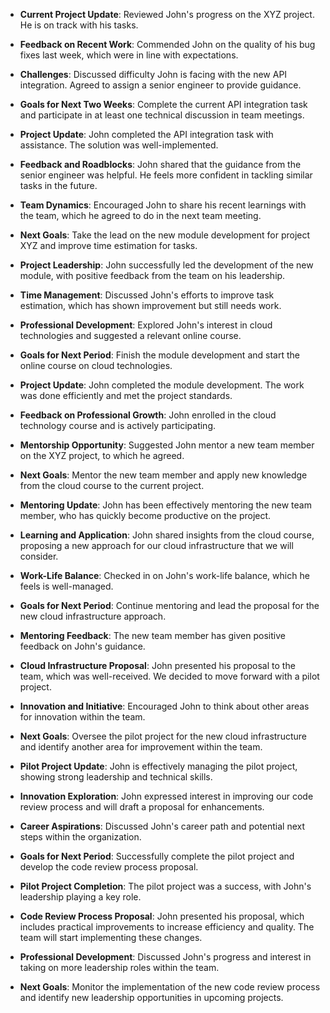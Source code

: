 - **Current Project Update**: Reviewed John's progress on the XYZ project. He is on track with his tasks.
- **Feedback on Recent Work**: Commended John on the quality of his bug fixes last week, which were in line with expectations.
- **Challenges**: Discussed difficulty John is facing with the new API integration. Agreed to assign a senior engineer to provide guidance.
- **Goals for Next Two Weeks**: Complete the current API integration task and participate in at least one technical discussion in team meetings.

- **Project Update**: John completed the API integration task with assistance. The solution was well-implemented.
- **Feedback and Roadblocks**: John shared that the guidance from the senior engineer was helpful. He feels more confident in tackling similar tasks in the future.
- **Team Dynamics**: Encouraged John to share his recent learnings with the team, which he agreed to do in the next team meeting.
- **Next Goals**: Take the lead on the new module development for project XYZ and improve time estimation for tasks.

- **Project Leadership**: John successfully led the development of the new module, with positive feedback from the team on his leadership.
- **Time Management**: Discussed John's efforts to improve task estimation, which has shown improvement but still needs work.
- **Professional Development**: Explored John's interest in cloud technologies and suggested a relevant online course.
- **Goals for Next Period**: Finish the module development and start the online course on cloud technologies.

- **Project Update**: John completed the module development. The work was done efficiently and met the project standards.
- **Feedback on Professional Growth**: John enrolled in the cloud technology course and is actively participating.
- **Mentorship Opportunity**: Suggested John mentor a new team member on the XYZ project, to which he agreed.
- **Next Goals**: Mentor the new team member and apply new knowledge from the cloud course to the current project.

- **Mentoring Update**: John has been effectively mentoring the new team member, who has quickly become productive on the project.
- **Learning and Application**: John shared insights from the cloud course, proposing a new approach for our cloud infrastructure that we will consider.
- **Work-Life Balance**: Checked in on John's work-life balance, which he feels is well-managed.
- **Goals for Next Period**: Continue mentoring and lead the proposal for the new cloud infrastructure approach.

- **Mentoring Feedback**: The new team member has given positive feedback on John's guidance.
- **Cloud Infrastructure Proposal**: John presented his proposal to the team, which was well-received. We decided to move forward with a pilot project.
- **Innovation and Initiative**: Encouraged John to think about other areas for innovation within the team.
- **Next Goals**: Oversee the pilot project for the new cloud infrastructure and identify another area for improvement within the team.

- **Pilot Project Update**: John is effectively managing the pilot project, showing strong leadership and technical skills.
- **Innovation Exploration**: John expressed interest in improving our code review process and will draft a proposal for enhancements.
- **Career Aspirations**: Discussed John's career path and potential next steps within the organization.
- **Goals for Next Period**: Successfully complete the pilot project and develop the code review process proposal.

- **Pilot Project Completion**: The pilot project was a success, with John's leadership playing a key role.
- **Code Review Process Proposal**: John presented his proposal, which includes practical improvements to increase efficiency and quality. The team will start implementing these changes.
- **Professional Development**: Discussed John's progress and interest in taking on more leadership roles within the team.
- **Next Goals**: Monitor the implementation of the new code review process and identify new leadership opportunities in upcoming projects.
